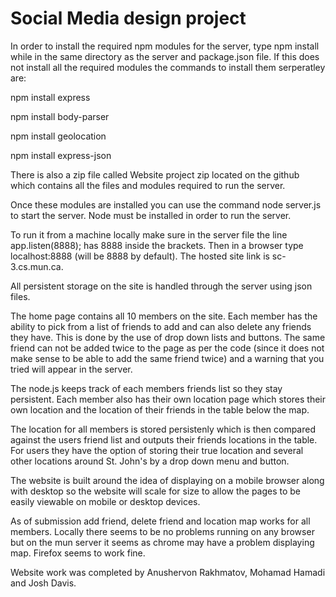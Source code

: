 # Social Media design project

In order to install the required npm modules for the server, type npm install while in the same directory as the server and package.json file. If this does not install all the required modules the commands to install them serperatley are:

npm install express

npm install body-parser

npm install geolocation

npm install express-json

There is also a zip file called Website project zip located on the github which contains all the files and modules required to run the server.

Once these modules are installed you can use the command node server.js to start the server. Node must be installed in order to run the server.

To run it from a machine locally make sure in the server file the line app.listen(8888); has 8888 inside the brackets. Then in a browser type localhost:8888 (will be 8888 by default). The hosted site link is sc-3.cs.mun.ca.

All persistent storage on the site is handled through the server using json files.

The home page contains all 10 members on the site. Each member has the ability to pick from a list of friends to add and can also delete any friends they have. This is done by the use of drop down lists and buttons. The same friend can not be added twice to the page as per the code (since it does not make sense to be able to add the same friend twice) and a warning that you tried will appear in the server.

The node.js keeps track of each members friends list so they stay persistent. Each member also has their own location page which stores their own location and the location of their friends in the table below the map.

The location for all members is stored persistenly which is then compared against the users friend list and outputs their friends locations in the table. For users they have the option of storing their true location and several other locations around St. John's by a drop down menu and button.

The website is built around the idea of displaying on a mobile browser along with desktop so the website will scale for size to allow the pages to be easily viewable on mobile or desktop devices.

As of submission add friend, delete friend and location map works for all members. Locally there seems to be no problems running on any browser but on the mun server it seems as chrome may have a problem displaying map. Firefox seems to work fine.

Website work was completed by Anushervon Rakhmatov, Mohamad Hamadi and Josh Davis.
